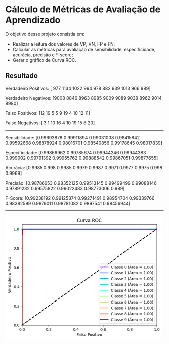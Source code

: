 # Cálculo de Métricas de Avaliação de Aprendizado

O objetivo desse projeto consistia em:
 - Realizar a leitura dos valores de VP, VN, FP e FN;
 - Calcular as métricas para avaliação de sensibilidade, especificidade, acurácia, precisão e F-score;
 - Gerar o gráfico de Curva ROC.

## Resultado
Verdadeiro Positivos:  [ 977 1134 1022  994  978  882  939 1013  966  989]

Verdadeiro Negativos:  [9008 8846 8963 8985 9009 9089 9038 8962 9014 8980]

Falso Positivos:  [12 19  5  5  9 19  4 10 12 11]

Falso Negativos:  [ 3  1 10 16  4 10 19 15  8 20]

---

Sensibilidade:  [0.99693878 0.99911894 0.99031008 0.98415842 0.99592668 0.98878924 0.98016701 0.98540856 0.99178645 0.98017839]

Especificidade:  [0.99866962 0.99785674 0.99944246 0.99944383 0.999002 0.99791392 0.99955762 0.99888542 0.99867051 0.99877655]

Acurácia:  [0.9985 0.998 0.9985 0.9979 0.9987 0.9971 0.9977 0.9975 0.998 0.9969]

Precisão:  [0.98786653 0.98352125 0.99513145 0.99499499 0.99088146 0.97891232 0.99575822 0.99022483 0.98773006 0.989]

F-Score:  [0.99238192 0.99125874 0.99271491 0.98954704 0.99339766 0.98382599 0.9879011 0.98781082 0.9897541 0.98456944]

---

<img src="./Curva ROC.png" width="500">

